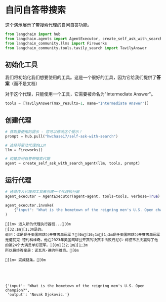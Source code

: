 # 自问自答带搜索

这个演示展示了带搜索代理的自问自答功能。

```python
from langchain import hub
from langchain.agents import AgentExecutor, create_self_ask_with_search_agent
from langchain_community.llms import Fireworks
from langchain_community.tools.tavily_search import TavilyAnswer
```

## 初始化工具

我们将初始化我们想要使用的工具。这是一个很好的工具，因为它给我们提供了**答案**（而不是文档）

对于这个代理，只能使用一个工具，它需要被命名为"Intermediate Answer"。

```python
tools = [TavilyAnswer(max_results=1, name="Intermediate Answer")]
```

## 创建代理

```python
# 获取要使用的提示 - 您可以修改这个提示！
prompt = hub.pull("hwchase17/self-ask-with-search")
```


```python
# 选择将驱动代理的LLM
llm = Fireworks()

# 构建自问自答带搜索代理
agent = create_self_ask_with_search_agent(llm, tools, prompt)
```

## 运行代理

```python
# 通过传入代理和工具来创建一个代理执行器
agent_executor = AgentExecutor(agent=agent, tools=tools, verbose=True)
```


```python
agent_executor.invoke(
    {"input": "What is the hometown of the reigning men's U.S. Open champion?"}
)
```

    
    
    [1m> 进入新的代理执行器链...[0m
    [32;1m[1;3m是的。
    追问：谁是现任美国网球公开赛男单冠军？[0m[36;1m[1;3m现任美国网球公开赛男单冠军是诺瓦克·德约科维奇。他在2023年美国网球公开赛的决赛中击败丹尼尔·梅德韦杰夫赢得了他的第24个大满贯单打冠军。[0m[32;1m[1;3m
    所以最终答案是：诺瓦克·德约科维奇。[0m
    
    [1m> 完成链条。[0m
    




    {'input': "What is the hometown of the reigning men's U.S. Open champion?",
     'output': 'Novak Djokovic.'}




```python

```